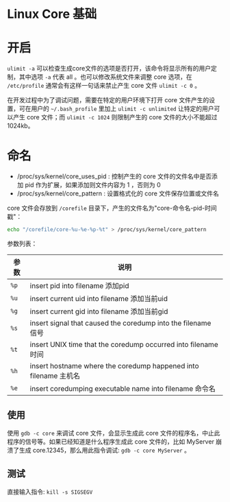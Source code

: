 # Linux Core 基础

# 开启
`ulimit -a` 可以检查生成core文件的选项是否打开，该命令将显示所有的用户定制，其中选项 `-a` 代表 all 。也可以修改系统文件来调整 core 选项，在 `/etc/profile` 通常会有这样一句话来禁止产生 core 文件 `ulimit -c 0` 。

在开发过程中为了调试问题，需要在特定的用户环境下打开 core 文件产生的设置，可在用户的 `~/.bash_profile` 里加上 `ulimit -c unlimited` 让特定的用户可以产生 core 文件；而 `ulimit -c 1024` 则限制产生的 core 文件的大小不能超过 1024kb。

# 命名
- /proc/sys/kernel/core_uses_pid : 控制产生的 core 文件的文件名中是否添加 pid 作为扩展，如果添加则文件内容为 1 ，否则为 0
- /proc/sys/kernel/core_pattern : 设置格式化的 core 文件保存位置或文件名

core 文件会存放到 `/corefile` 目录下，产生的文件名为"core-命令名-pid-时间戳"：
```sh
echo "/corefile/core-%u-%e-%p-%t" > /proc/sys/kernel/core_pattern
```

参数列表：

| 参数 | 说明                                                             |
|------|------------------------------------------------------------------|
| `%p` | insert pid into filename 添加pid                                 |
| `%u` | insert current uid into filename 添加当前uid                     |
| `%g` | insert current gid into filename 添加当前gid                     |
| `%s` | insert signal that caused the coredump into the filename 信号    |
| `%t` | insert UNIX time that the coredump occurred into filename 时间   |
| `%h` | insert hostname where the coredump happened into filename 主机名 |
| `%e` | insert coredumping executable name into filename 命令名          |

## 使用
使用 `gdb -c core` 来调试 core 文件，会显示生成此 core 文件的程序名，中止此程序的信号等。如果已经知道是什么程序生成此 core 文件的，比如 MyServer 崩溃了生成 core.12345，那么用此指令调试: `gdb -c core MyServer` 。

## 测试
直接输入指令: `kill -s SIGSEGV`
